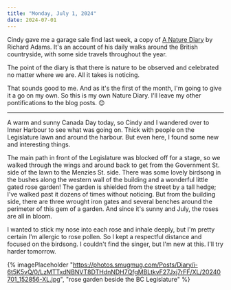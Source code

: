 ```yaml
---
title: "Monday, July 1, 2024"
date: 2024-07-01
---
```


Cindy gave me a garage sale find last week, a copy of [A Nature Diary](https://www.goodreads.com/book/show/4495089-a-nature-diary) by Richard Adams.  It's an account of his daily walks around the British countryside, with some side travels throughout the year.  

The point of the diary is that there is nature to be observed and celebrated no matter where we are. All it takes is noticing. 

That sounds good to me.  And as it's the first of the month, I'm going to give it a go on my own.  So this is my own Nature Diary.  I'll leave my other pontifications to the blog posts.  😊

---

A warm and sunny Canada Day today, so Cindy and I wandered over to Inner Harbour to see what was going on.  Thick with people on the Legislature lawn and around the harbour.  But even here, I found some new and interesting things.

The main path in front of the Legislature was blocked off for a stage, so we walked through the wings and around back to get from the Government St. side of the lawn to the Menzies St. side.  There was some lovely birdsong in the bushes along the western wall of the building and a wonderful little gated rose garden!  The garden is shielded from the street by a tall hedge; I've walked past it dozens of times without noticing.  But from the building side, there are three wrought iron gates and several benches around the perimeter of this gem of a garden.  And since it's sunny and July, the roses are all in bloom.

I wanted to stick my nose into each rose and inhale deeply, but I'm pretty certain I'm allergic to rose pollen.  So I kept a respectful distance and focused on the birdsong.  I couldn't find the singer, but I'm new at this.  I'll try harder tomorrow.

{% imagePlaceholder "https://photos.smugmug.com/Posts/Diary/i-6t5K5vQ/0/LzMTTxdNBNVT8DTHdnNDH7QfgMBLtkvF27Jxj7rFF/XL/20240701_152856-XL.jpg", "rose garden beside the BC Legislature" %}

